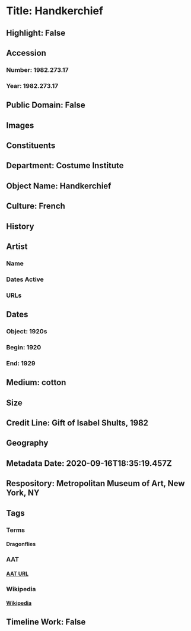 # Title: Handkerchief
## Highlight: False
## Accession
### Number: 1982.273.17
### Year: 1982.273.17
## Public Domain: False
## Images
## Constituents
## Department: Costume Institute
## Object Name: Handkerchief
## Culture: French
## History
## Artist
### Name
### Dates Active
### URLs
## Dates
### Object: 1920s
### Begin: 1920
### End: 1929
## Medium: cotton
## Size
## Credit Line: Gift of Isabel Shults, 1982
## Geography
## Metadata Date: 2020-09-16T18:35:19.457Z
## Respository: Metropolitan Museum of Art, New York, NY
## Tags
### Terms
#### Dragonflies
### AAT
#### [AAT URL](http://vocab.getty.edu/page/aat/300310476)
### Wikipedia
#### [Wikipedia]()
## Timeline Work: False